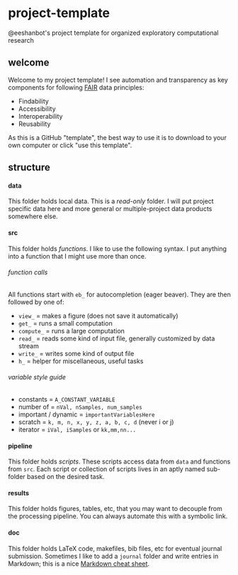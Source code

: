 # project-template
@eeshanbot's project template for organized exploratory computational research

## welcome
Welcome to my project template! I see automation and transparency as key components for following [FAIR](https://www.nature.com/articles/sdata201618) data principles:
- Findability
- Accessibility
- Interoperability
- Reusability

As this is a GitHub "template", the best way to use it is to download to your own computer or click "use this template". 

## structure

#### data
This folder holds local data. This is a *read-only* folder. I will put project specific data here and more general or multiple-project data products somewhere else.

#### src
This folder holds *functions*. I like to use the following syntax. I put anything into a function that I might use more than once.

###### function calls
All functions start with `eb_` for autocompletion (eager beaver). They are then followed by one of:
* `view_` = makes a figure (does not save it automatically)
* `get_` = runs a small computation
* `compute_` = runs a large computation
* `read_` = reads some kind of input file, generally customized by data stream
* `write_` = writes some kind of output file
* `h_` = helper for miscellaneous, useful tasks

###### variable style guide
* constants = `A_CONSTANT_VARIABLE`
* number of = `nVal, nSamples, num_samples`
* important / dynamic = `importantVariablesHere`
* scratch = `k, m, n, x, y, z, a, b, c, d` (never i or j) 
* iterator = `iVal, iSamples` or `kk,mm,nn...`

#### pipeline
This folder holds *scripts*. These scripts access data from `data` and functions from `src`. Each script or collection of scripts lives in an aptly named sub-folder based on the desired task.

#### results
This folder holds figures, tables, etc, that you may want to decouple from the processing pipeline. You can always automate this with a symbolic link.

#### doc
This folder holds LaTeX code, makefiles, bib files, etc for eventual journal submission. Sometimes I like to add a `journal` folder and write entries in Markdown; this is a nice [Markdown cheat sheet](https://www.markdownguide.org/cheat-sheet/). 
